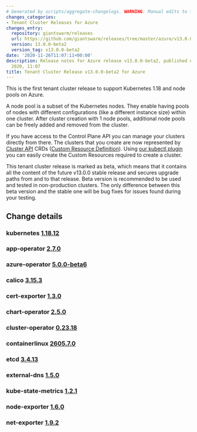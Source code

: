 ```yaml
---
# Generated by scripts/aggregate-changelogs. WARNING: Manual edits to this files will be overwritten.
changes_categories:
- Tenant Cluster Releases for Azure
changes_entry:
  repository: giantswarm/releases
  url: https://github.com/giantswarm/releases/tree/master/azure/v13.0.0-beta2
  version: 13.0.0-beta2
  version_tag: v13.0.0-beta2
date: '2020-11-26T11:07:11+00:00'
description: Release notes for Azure release v13.0.0-beta2, published on 26 November
  2020, 11:07
title: Tenant Cluster Release v13.0.0-beta2 for Azure
---
```


This is the first tenant cluster release to support Kubernetes 1.18 and node pools on Azure.

A node pool is a subset of the Kubernetes nodes. They enable having pools of nodes with different configurations (like a different instance size) within one cluster.
After cluster creation with 1 node pools, additional node pools can be freely added and removed from the cluster.

If you have access to the Control Plane API you can manage your clusters directly from there.
The clusters that you create are now represented by [Cluster API](https://cluster-api.sigs.k8s.io/) CRDs ([Custom Resource Definition](https://kubernetes.io/docs/tasks/extend-kubernetes/custom-resources/custom-resource-definitions/)).
Using [our kubectl plugin](https://github.com/giantswarm/kubectl-gs/) you can easily create the Custom Resources required to create a cluster.

This tenant cluster release is marked as beta, which means that it contains all the content of the future v13.0.0 stable release and secures upgrade paths from and to that release. Beta version is recommended to be used and tested in non-production clusters. The only difference between this beta version and the stable one will be bug fixes for issues found during your testing.

## Change details

### kubernetes [1.18.12](https://github.com/kubernetes/kubernetes/blob/master/CHANGELOG/CHANGELOG-1.18.md#v11812)
### app-operator [2.7.0](https://github.com/giantswarm/app-operator/blob/master/CHANGELOG.md#270---2020-11-09)
### azure-operator [5.0.0-beta6](https://github.com/giantswarm/azure-operator/blob/master/CHANGELOG.md#500-beta6---2020-11-26)
### calico [3.15.3](https://github.com/projectcalico/calico/releases/tag/v3.15.3)
### cert-exporter [1.3.0](https://github.com/giantswarm/cert-exporter/blob/master/CHANGELOG.md#130---2020-09-17)
### chart-operator [2.5.0](https://github.com/giantswarm/chart-operator/blob/master/CHANGELOG.md#250---2020-11-09)
### cluster-operator [0.23.18](https://github.com/giantswarm/cluster-operator/blob/legacy/CHANGELOG.md#02318---2020-10-21)
### containerlinux [2605.7.0](https://www.flatcar-linux.org/releases/#release-2605.7.0)
### etcd [3.4.13](https://github.com/etcd-io/etcd/releases/tag/v3.4.13)
### external-dns [1.5.0](https://github.com/giantswarm/external-dns-app/blob/master/CHANGELOG.md#150---2020-10-07)
### kube-state-metrics [1.2.1](https://github.com/giantswarm/kube-state-metrics-app/blob/master/CHANGELOG.md#121---2020-10-29)
### node-exporter [1.6.0](https://github.com/giantswarm/node-exporter-app/blob/master/CHANGELOG.md#160---2020-10-26)
### net-exporter [1.9.2](https://github.com/giantswarm/net-exporter/blob/master/CHANGELOG.md#192---2020-08-21)
